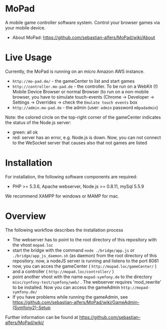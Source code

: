 MoPad
=====

A mobile game controller software system. Control your browser games via your mobile device.


* About MoPad: https://github.com/sebastian-alfers/MoPad/wiki/About

Live Usage
====

Currently, the MoPad is running on an micro Amazon AWS instance.

* `http://mo-pad.de/` - the gameCenter to list and start games
* `http://controller.mo-pad.de` - the controller. To be run on a WebKit (!) Mobile Device Browser or normal Browser (to run on a non-mobile browser, you have to simulate touch-events (Chrome -> Developer -> Settings -> Overrides -> check the `Emulate touch events` box
* `http://admin.mo-pad.de` - the admin (user: `admin` password `m0padadmin`)

Note: the colored circle on the top-right corner of the gameCenter indicates the status of the Node.js server:

* green: all ok
* red: server has an error, e.g. Node.js is down. Now, you can not connect to the WeSocket server that causes also that not games are listed


Installation
=====
For installation, the following software components are required:

* PHP >= 5.3.6, Apache webserver, Node.js >= 0.8.11, mySql 5.5.9


We recommend XAMPP for windows or MAMP for mac.

Overview
=====
The following workflow describes the installation process

* The webserver has to point to the root directory of this repository with the vhost `mopad.loc`
* start the bridge with the command `node ./bridge/app.js` or `./bridge/app_js_daemon.sh` (as daemon) from the root directory of this repository. now, a nodeJS server is running and listens to the port 8081
* now, you can acces the gameCenter ( `http://mopad.loc/gameCenter/` ) and a controller ( `http://mopad.loc/controller/` )
* point another vhost with the name `mopad-symfony.de` to the directory `misc/synfony-test/symfony/web/` . The webserver requires 'mod_rewrite' to be installed. Now you can access the gameAdmin `http://mopad-symfony.de/`
* If you have problems while running the gameAdmin, see https://github.com/sebastian-alfers/MoPad/wiki/GameAdmin-(Symfony2)-Setup


Further information can be found at https://github.com/sebastian-alfers/MoPad/wiki/